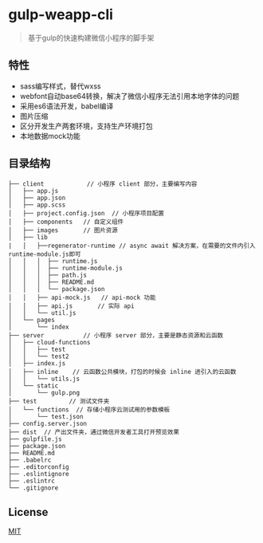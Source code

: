 # gulp-weapp-cli

> 基于gulp的快速构建微信小程序的脚手架

## 特性

* sass编写样式，替代wxss
* webfont自动base64转换，解决了微信小程序无法引用本地字体的问题
* 采用es6语法开发，babel编译
* 图片压缩
* 区分开发生产两套环境，支持生产环境打包
* 本地数据mock功能

## 目录结构

```
├── client            // 小程序 client 部分，主要编写内容
│   ├── app.js
│   ├── app.json
│   ├── app.scss
│   ├── project.config.json  // 小程序项目配置
│   ├── components   // 自定义组件
│   ├── images       // 图片资源
│   ├── lib
|   │   ├──regenerator-runtime // async await 解决方案，在需要的文件内引入runtime-module.js即可
│   │   │  ├── runtime.js
│   │   │  ├── runtime-module.js
│   │   │  ├── path.js
│   │   │  ├── README.md
│   │   │  └── package.json
│   │   ├── api-mock.js   // api-mock 功能
│   │   ├── api.js       // 实际 api
│   │   └── util.js
│   └── pages
│       └── index
├── server           // 小程序 server 部分，主要是静态资源和云函数
│   ├── cloud-functions
│   │   ├── test
│   │   └── test2
│   ├── index.js
│   ├── inline    // 云函数公共模块，打包的时候会 inline 进引入的云函数
│   │   └── utils.js
│   └── static
│       └── gulp.png
├── test         // 测试文件夹
│   └── functions  // 存储小程序云测试用的参数模板
│       └── test.json
├── config.server.json
├── dist  // 产出文件夹，通过微信开发者工具打开预览效果
├── gulpfile.js
├── package.json
├── README.md
├── .babelrc
├── .editorconfig
├── .eslintignore
├── .eslintrc
└── .gitignore
```

## License

[MIT](https://github.com/kindboy/gulp-WeApp-boilerplate/blob/master/LICENSE)